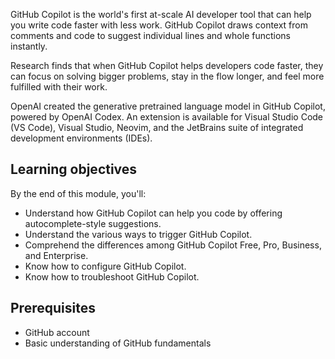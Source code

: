 GitHub Copilot is the world's first at-scale AI developer tool that can help you write code faster with less work. GitHub Copilot draws context from comments and code to suggest individual lines and whole functions instantly.

Research finds that when GitHub Copilot helps developers code faster, they can focus on solving bigger problems, stay in the flow longer, and feel more fulfilled with their work.

OpenAI created the generative pretrained language model in GitHub Copilot, powered by OpenAI Codex. An extension is available for Visual Studio Code (VS Code), Visual Studio, Neovim, and the JetBrains suite of integrated development environments (IDEs).

## Learning objectives

By the end of this module, you'll:

- Understand how GitHub Copilot can help you code by offering autocomplete-style suggestions.
- Understand the various ways to trigger GitHub Copilot.
- Comprehend the differences among GitHub Copilot Free, Pro, Business, and Enterprise.
- Know how to configure GitHub Copilot.
- Know how to troubleshoot GitHub Copilot.

## Prerequisites

- GitHub account
- Basic understanding of GitHub fundamentals